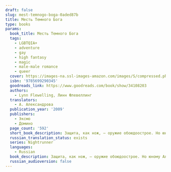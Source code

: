 ```yaml
---
draft: false
slug: mest-temnogo-boga-0aded87b
title: Месть Темного Бога
type: books
params:
  book_title: Месть Темного Бога
  tags:
    - LGBTQIA+
    - adventure
    - gay
    - high fantasy
    - magic
    - male-male romance
    - queer
  cover: https://images-na.ssl-images-amazon.com/images/S/compressed.photo.goodreads.com/books/1486137639i/34108203.jpg
  isbn: '9785699290345'
  goodreads_link: https://www.goodreads.com/book/show/34108203
  authors:
    - Lynn Flewelling, Линн Флевеллинг
  translators:
    - А. Александрова
  publication_year: '2009'
  publishers:
    - Эксмо
    - Домино
  page_count: '592'
  short_book_description: Защита, как нож, — оружие обоюдоострое. Но юному Алеку, с ужасом ожидавшему казни за преступление, которого не совершал, было не из чего выбирать. Потому он и ухватился за помощь таинственного...
  russian_translation_status: exists
  series: Nightrunner
  languages:
    - Russian
  book_description: Защита, как нож, — оружие обоюдоострое. Но юному Алеку, с ужасом ожидавшему казни за преступление, которого не совершал, было не из чего выбирать. Потому он и ухватился за помощь таинственного незнакомца, зовущего себя Серегилом... и очень скоро оказался втянутым в войну против самого Тёмного Бога — всемогущего Властителя Смерти. Ставка в такой игре — жизнь, правила её неизвестны. Служители Тёмного Бога следуют за воинами Света по пятам, охотятся за ними, разя клинком и магией, предательством и изменой. Демоны, вызванные из бездны Ада, вырываются на волю, и страшной будет месть Тёмного Бога.
  russian_audioversion: false
---
```


